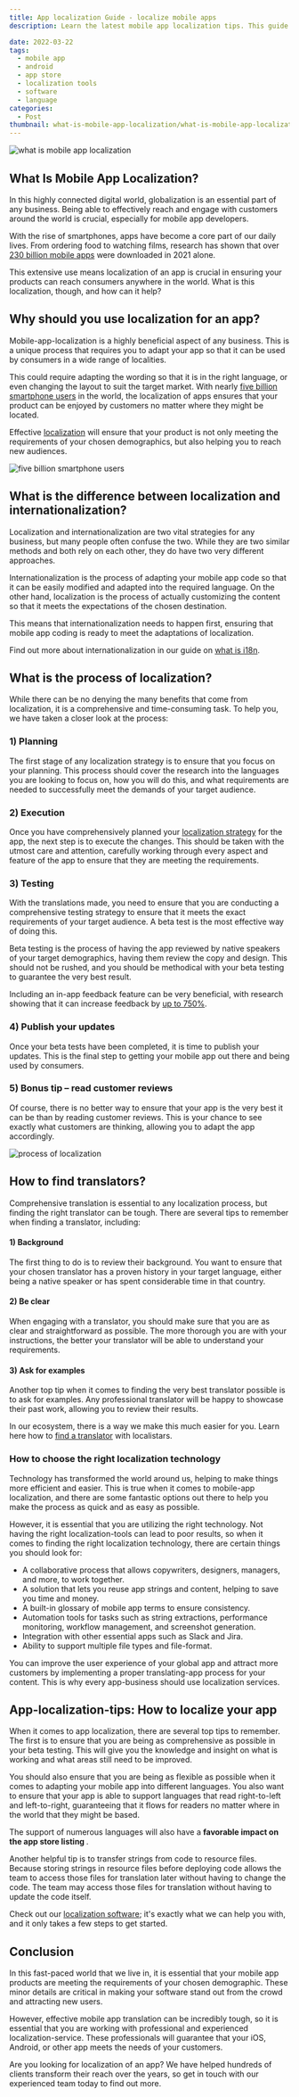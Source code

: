 ```yaml
---
title: App localization Guide - localize mobile apps	
description: Learn the latest mobile app localization tips. This guide is for you if you want to find out what ✅ app localization is.

date: 2022-03-22
tags:
  - mobile app
  - android
  - app store
  - localization tools
  - software
  - language
categories:
  - Post
thumbnail: what-is-mobile-app-localization/what-is-mobile-app-localization.webp
---
```



![what is mobile app localization](what-is-mobile-app-localization.webp "what is mobile app localization")


## What Is Mobile App Localization?
In this highly connected digital world, globalization is an essential part of any business. Being able to effectively reach and engage with customers around the world is crucial, especially for mobile app developers. 

With the rise of smartphones, apps have become a core part of our daily lives. From ordering food to watching films, research has shown that over <a href="https://www.statista.com/statistics/271644/worldwide-free-and-paid-mobile-app-store-downloads/" title="230 billion mobile apps">230 billion mobile apps</a>  were downloaded in 2021 alone. 

This extensive use means localization of an app is crucial in ensuring your products can reach consumers anywhere in the world. What is this localization, though, and how can it help?

 
## Why should you use localization for an app?
Mobile-app-localization is a highly beneficial aspect of any business. This is a unique process that requires you to adapt your app so that it can be used by consumers in a wide range of localities. 

This could require adapting the wording so that it is in the right language, or even changing the layout to suit the target market. With nearly [five billion smartphone users](https://www.statista.com/statistics/274774/forecast-of-mobile-phone-users-worldwide/) in the world, the localization of apps ensures that your product can be enjoyed by customers no matter where they might be located. 

Effective [localization](../localization/) will ensure that your product is not only meeting the requirements of your chosen demographics, but also helping you to reach new audiences. 

![five billion smartphone users](smartphone-users.webp "five billion smartphone users")


## What is the difference between localization and internationalization?
Localization and internationalization are two vital strategies for any business, but many people often confuse the two. While they are two similar methods and both rely on each other, they do have two very different approaches. 

Internationalization is the process of adapting your mobile app code so that it can be easily modified and adapted into the required language. On the other hand, localization is the process of actually customizing the content so that it meets the expectations of the chosen destination. 

This means that internationalization needs to happen first, ensuring that mobile app coding is ready to meet the adaptations of localization. 

Find out more about internationalization in our guide on <a href="/blog/what-is-i18n/" title="what is i18n">what is i18n</a>.




## What is the process of localization?

While there can be no denying the many benefits that come from localization, it is a comprehensive and time-consuming task. To help you, we have taken a closer look at the process:


### 1)  	Planning 
The first stage of any localization strategy is to ensure that you focus on your planning. This process should cover the research into the languages you are looking to focus on, how you will do this, and what requirements are needed to successfully meet the demands of your target audience. 
 
### 2)  	Execution 
Once you have comprehensively planned your <a href="/blog/localization-strategy" title="localization strategy">localization strategy</a> for the app, the next step is to execute the changes. This should be taken with the utmost care and attention, carefully working through every aspect and feature of the app to ensure that they are meeting the requirements. 

### 3)  	Testing 
With the translations made, you need to ensure that you are conducting a comprehensive testing strategy to ensure that it meets the exact requirements of your target audience.  A beta test is the most effective way of doing this. 

Beta testing is the process of having the app reviewed by native speakers of your target demographics, having them review the copy and design. This should not be rushed, and you should be methodical with your beta testing to guarantee the very best result. 

Including an in-app feedback feature can be very beneficial, with research showing that it can increase feedback by <a href="https://instabug.com/blog/benefits-of-in-app-feedback-during-beta-testing/?src=InstabugBlog&mdm=internal&ref=mobile_app_localization" title="up to 750%">up to 750%</a>.

### 4)  	Publish your updates
Once your beta tests have been completed, it is time to publish your updates. This is the final step to getting your mobile app out there and being used by consumers. 

### 5)  	Bonus tip – read customer reviews 
Of course, there is no better way to ensure that your app is the very best it can be than by reading customer reviews. This is your chance to see exactly what customers are thinking, allowing you to adapt the app accordingly. 

![process of localization](process-of-localization.webp "process of localization")

 
## How to find translators?
Comprehensive translation is essential to any localization process, but finding the right translator can be tough. There are several tips to remember when finding a translator, including:


#### 1)  	Background 
The first thing to do is to review their background. You want to ensure that your chosen translator has a proven history in your target language, either being a native speaker or has spent considerable time in that country. 
 
#### 2)  	Be clear  
When engaging with a translator, you should make sure that you are as clear and straightforward as possible. The more thorough you are with your instructions, the better your translator will be able to understand your requirements. 

#### 3)  	Ask for examples  
Another top tip when it comes to finding the very best translator possible is to ask for examples. Any professional translator will be happy to showcase their past work, allowing you to review their results. 

In our ecosystem, there is a way we make this much easier for you. Learn here how to <a href="https://www.localistars.com/en/translator/" title="find a translator">find a translator</a> with localistars.


### How to choose the right localization technology 
Technology has transformed the world around us, helping to make things more efficient and easier. This is true when it comes to mobile-app localization, and there are some fantastic options out there to help you make the process as quick and as easy as possible. 

However, it is essential that you are utilizing the right technology. Not having the right localization-tools can lead to poor results, so when it comes to finding the right localization technology, there are certain things you should look for:

-	A collaborative process that allows copywriters, designers, managers, and more, to work together. 
-	A solution that lets you reuse app strings and content, helping to save you time and money. 
-	A built-in glossary of mobile app terms to ensure consistency. 
-	Automation tools for tasks such as string extractions, performance monitoring, workflow management, and screenshot generation. 
-	Integration with other essential apps such as Slack and Jira. 
-	Ability to support multiple file types and file-format.

You can improve the user experience of your global app and attract more customers by implementing a proper translating-app process for your content. This is why every app-business should use localization services.

 
## App-localization-tips: How to localize your app 
When it comes to app localization, there are several top tips to remember. The first is to ensure that you are being as comprehensive as possible in your beta testing. This will give you the knowledge and insight on what is working and what areas still need to be improved. 

You should also ensure that you are being as flexible as possible when it comes to adapting your mobile app into different languages. You also want to ensure that your app is able to support languages that read right-to-left and left-to-right, guaranteeing that it flows for readers no matter where in the world that they might be based. 

The support of numerous languages will also have a <b>favorable impact on the app store listing </b>.

Another helpful tip is to transfer strings from code to resource files. Because storing strings in resource files before deploying code allows the team to access those files for translation later without having to change the code. The team may access those files for translation without having to update the code itself.

Check out our <a href="https://locize.com" title="localization software">localization software</a>; it's exactly what we can help you with, and it only takes a few steps to get started.

 
## Conclusion 
In this fast-paced world that we live in, it is essential that your mobile app products are meeting the requirements of your chosen demographic. These minor details are critical in making your software stand out from the crowd and attracting new users.

However, effective mobile app translation can be incredibly tough, so it is essential that you are working with professional and experienced localization-service. These professionals will guarantee that your iOS, Android, or other app meets the needs of your customers.

Are you looking for localization of an app? We have helped hundreds of clients transform their reach over the years, so get in touch with our experienced team today to find out more. 
